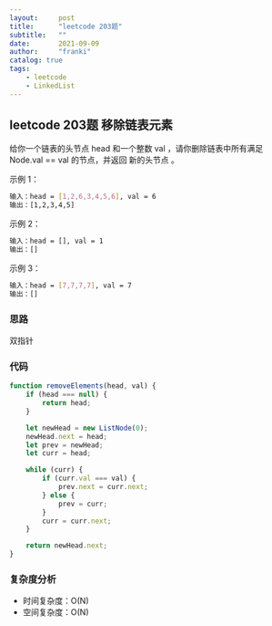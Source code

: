 ```yaml
---
layout:     post
title:      "leetcode 203题"
subtitle:   ""
date:       2021-09-09
author:     "franki"
catalog: true
tags:
    - leetcode
    - LinkedList
---
```


## leetcode 203题 移除链表元素

给你一个链表的头节点 head 和一个整数 val ，请你删除链表中所有满足 Node.val == val 的节点，并返回 新的头节点 。

示例 1：

```bash
输入：head = [1,2,6,3,4,5,6], val = 6
输出：[1,2,3,4,5]
```

示例 2：

```bash
输入：head = [], val = 1
输出：[]
```

示例 3：

```bash
输入：head = [7,7,7,7], val = 7
输出：[]
```

### 思路

双指针

### 代码

```js
function removeElements(head, val) {
    if (head === null) {
        return head;
    }

    let newHead = new ListNode(0);
    newHead.next = head;
    let prev = newHead;
    let curr = head;

    while (curr) {
        if (curr.val === val) {
            prev.next = curr.next;
        } else {
            prev = curr;
        }
        curr = curr.next;
    }

    return newHead.next;
}
```

### 复杂度分析

- 时间复杂度：O(N)
- 空间复杂度：O(N)
